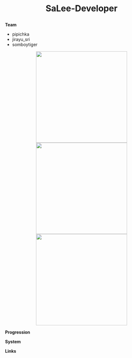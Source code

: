 # <p align="center">SaLee-Developer<p>
**Team**
- pipichka
- jirayu_sri
- somboytiger

<div align="center">
<a href="https://discord.com/users/1089356674764120125"><img align="center" width="300px" src="https://lanyard.cnrad.dev/api/1089356674764120125"></a>
<a href="https://discord.com/users/710543022412267521"><img align="center" width="300px" src="https://lanyard.cnrad.dev/api/710543022412267521"></a>
<a href="https://discord.com/users/919878532228841532"><img align="center" width="300px" src="https://lanyard.cnrad.dev/api/919878532228841532"></a>
</div>

**Progression**

**System**

**Links**